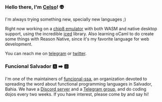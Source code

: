 ### Hello there, I'm [Celso](https://cel.so)! 👽

I'm always trying something new, specially new languages ;)

Right now working on a [chip8 emulator](https://github.com/celsobonutti/xipe-oito) with both WASM and native desktop support, using the incredible [iced](https://github.com/hecrj/iced) library.
Also learning oCaml to do create some things with Reason Native, since it's my favorite language for web development.

You can reach me on [telegram](https://t.me/robertinhobaptista) or [twitter](https://twitter.com/celsobonutti).

### Funcional Salvador 🅰️ ➡️ 🅱️
I'm one of the maintainers of [funcional-ssa](https://github.com/funcional-ssa/), an organization devoted to spreading the word about functional programming languages in Salvador, Bahia.
We have a [Discord server](https://discord.gg/6VG5wsS) and a [Telegram group](https://t.me/joinchat/CdUFVRT_8ZNnV3Bu8IHrvQ), and do coding dojos every two weeks. If you have interest, please come by and say hi!
